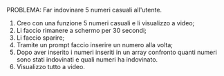 PROBLEMA: Far indovinare 5 numeri casuali all'utente.

1. Creo con una funzione 5 numeri casuali e li visualizzo a video;
2. Li faccio rimanere a schermo per 30 secondi;
3. Li faccio sparire;
4. Tramite un prompt faccio inserire un numero alla volta;
5. Dopo aver inserito i numeri inseriti in un array confronto quanti numeri sono stati indovinati e quali numeri ha indovinato.
6. Visualizzo tutto a video.
